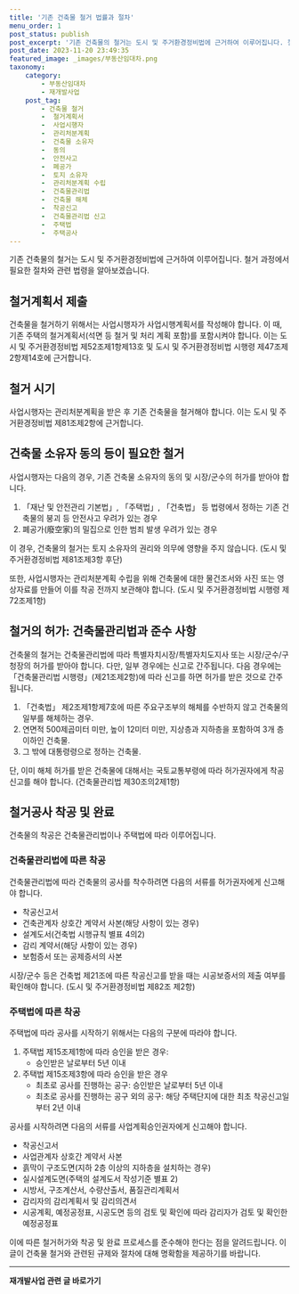 ```yaml
---
title: '기존 건축물 철거 법률과 절차'
menu_order: 1
post_status: publish
post_excerpt: '기존 건축물의 철거는 도시 및 주거환경정비법에 근거하여 이루어집니다. 철거 과정에서 필요한 절차와 관련 법령을 알아보겠습니다.'
post_date: 2023-11-20 23:49:35
featured_image: _images/부동산임대차.png
taxonomy:
    category:
        - 부동산임대차
        - 재개발사업
    post_tag:
        - 건축물 철거
        -  철거계획서
        -  사업시행자
        -  관리처분계획
        -  건축물 소유자
        -  동의
        -  안전사고
        -  폐공가
        -  토지 소유자
        -  관리처분계획 수립
        -  건축물관리법
        -  건축물 해체
        -  착공신고
        -  건축물관리법 신고
        -  주택법
        -  주택공사
---
```



기존 건축물의 철거는 도시 및 주거환경정비법에 근거하여 이루어집니다. 철거 과정에서 필요한 절차와 관련 법령을 알아보겠습니다.

## 철거계획서 제출

건축물을 철거하기 위해서는 사업시행자가 사업시행계획서를 작성해야 합니다. 이 때, 기존 주택의 철거계획서(석면 등 철거 및 처리 계획 포함)를 포함시켜야 합니다. 이는 도시 및 주거환경정비법 제52조제1항제13호 및 도시 및 주거환경정비법 시행령 제47조제2항제14호에 근거합니다.

## 철거 시기

사업시행자는 관리처분계획을 받은 후 기존 건축물을 철거해야 합니다. 이는 도시 및 주거환경정비법 제81조제2항에 근거합니다.

## 건축물 소유자 동의 등이 필요한 철거

사업시행자는 다음의 경우, 기존 건축물 소유자의 동의 및 시장/군수의 허가를 받아야 합니다.

1. 「재난 및 안전관리 기본법」, 「주택법」, 「건축법」 등 법령에서 정하는 기존 건축물의 붕괴 등 안전사고 우려가 있는 경우
2. 폐공가(廢空家)의 밀집으로 인한 범죄 발생 우려가 있는 경우

이 경우, 건축물의 철거는 토지 소유자의 권리와 의무에 영향을 주지 않습니다. (도시 및 주거환경정비법 제81조제3항 후단)

또한, 사업시행자는 관리처분계획 수립을 위해 건축물에 대한 물건조서와 사진 또는 영상자료를 만들어 이를 착공 전까지 보관해야 합니다. (도시 및 주거환경정비법 시행령 제72조제1항)

## 철거의 허가: 건축물관리법과 준수 사항

건축물의 철거는 건축물관리법에 따라 특별자치시장/특별자치도지사 또는 시장/군수/구청장의 허가를 받아야 합니다. 다만, 일부 경우에는 신고로 간주됩니다. 다음 경우에는 「건축물관리법 시행령」(제21조제2항)에 따라 신고를 하면 허가를 받은 것으로 간주됩니다.

1. 「건축법」 제2조제1항제7호에 따른 주요구조부의 해체를 수반하지 않고 건축물의 일부를 해체하는 경우.
2. 연면적 500제곱미터 미만, 높이 12미터 미만, 지상층과 지하층을 포함하여 3개 층 이하인 건축물.
3. 그 밖에 대통령령으로 정하는 건축물.

단, 이미 해체 허가를 받은 건축물에 대해서는 국토교통부령에 따라 허가권자에게 착공신고를 해야 합니다. (건축물관리법 제30조의2제1항)

## 철거공사 착공 및 완료

건축물의 착공은 건축물관리법이나 주택법에 따라 이루어집니다.

### 건축물관리법에 따른 착공

건축물관리법에 따라 건축물의 공사를 착수하려면 다음의 서류를 허가권자에게 신고해야 합니다.

- 착공신고서
- 건축관계자 상호간 계약서 사본(해당 사항이 있는 경우)
- 설계도서(건축법 시행규칙 별표 4의2)
- 감리 계약서(해당 사항이 있는 경우)
- 보험증서 또는 공제증서의 사본

시장/군수 등은 건축법 제21조에 따른 착공신고를 받을 때는 시공보증서의 제출 여부를 확인해야 합니다. (도시 및 주거환경정비법 제82조 제2항)

### 주택법에 따른 착공

주택법에 따라 공사를 시작하기 위해서는 다음의 구분에 따라야 합니다.

1. 주택법 제15조제1항에 따라 승인을 받은 경우:
   - 승인받은 날로부터 5년 이내
2. 주택법 제15조제3항에 따라 승인을 받은 경우
   - 최초로 공사를 진행하는 공구: 승인받은 날로부터 5년 이내
   - 최초로 공사를 진행하는 공구 외의 공구: 해당 주택단지에 대한 최초 착공신고일부터 2년 이내

공사를 시작하려면 다음의 서류를 사업계획승인권자에게 신고해야 합니다.

- 착공신고서
- 사업관계자 상호간 계약서 사본
- 흙막이 구조도면(지하 2층 이상의 지하층을 설치하는 경우)
- 실시설계도면(주택의 설계도서 작성기준 별표 2)
- 시방서, 구조계산서, 수량산출서, 품질관리계획서
- 감리자의 감리계획서 및 감리의견서
- 시공계획, 예정공정표, 시공도면 등의 검토 및 확인에 따라 감리자가 검토 및 확인한 예정공정표

이에 따른 철거허가와 착공 및 완료 프로세스를 준수해야 한다는 점을 알려드립니다. 이 글이 건축물 철거와 관련된 규제와 절차에 대해 명확함을 제공하기를 바랍니다.
<!-- wp:separator -->
<hr class="wp-block-separator has-alpha-channel-opacity"/>
<!-- /wp:separator -->

<!-- wp:group {"backgroundColor":"base","layout":{"type":"constrained"}} -->
<div class="wp-block-group has-base-background-color has-background"><!-- wp:paragraph {"align":"center","fontSize":"medium"} -->
<p class="has-text-align-center has-large-font-size"><strong>재개발사업 관련 글 바로가기</strong></p>
<!-- /wp:paragraph -->


<!-- wp:latest-posts
{"categories":[{"id":27320,"count":19,"description":"","link":"https://uknowlaw.com/category/%ec%9e%ac%ea%b0%9c%eb%b0%9c%ec%82%ac%ec%97%85/","name":"재개발사업","slug":"재개발사업","taxonomy":"category","parent":0,"meta":[],"_links":{"self":[{"href":"https://uknowlaw.com/wp-json/wp/v2/categories/27320"}],"collection":[{"href":"https://uknowlaw.com/wp-json/wp/v2/categories"}],"about":[{"href":"https://uknowlaw.com/wp-json/wp/v2/taxonomies/category"}],"wp:post_type":[{"href":"https://uknowlaw.com/wp-json/wp/v2/posts?categories=27320"}],"curies":[{"name":"wp","href":"https://api.w.org/{rel}","templated":true}]}}],"postsToShow":100,"excerptLength":28,"postLayout":"grid","columns":2,"featuredImageAlign":"left","featuredImageSizeSlug":"large","fontSize":"small"} /--></div>
<!-- /wp:group -->